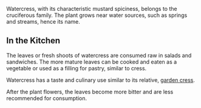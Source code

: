 Watercress, with its characteristic mustard spiciness, belongs to the cruciferous family. The plant grows near water sources, such as springs and streams, hence its name.

## In the Kitchen

The leaves or fresh shoots of watercress are consumed raw in salads and sandwiches. The more mature leaves can be cooked and eaten as a vegetable or used as a filling for pastry, similar to cress.

Watercress has a taste and culinary use similar to its relative, [garden cress](garden-cress).

After the plant flowers, the leaves become more bitter and are less recommended for consumption.
